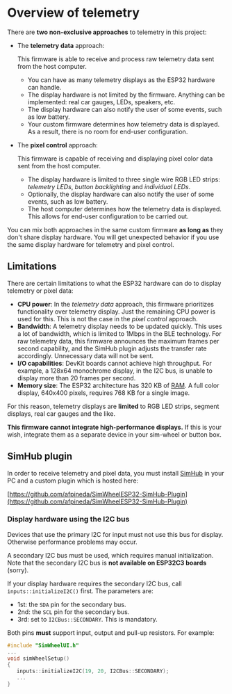 # Overview of telemetry

There are **two non-exclusive approaches** to telemetry in this project:

- The **telemetry data** approach:

  This firmware is able to receive and process raw telemetry data sent from the host computer.

  - You can have as many telemetry displays as the ESP32 hardware can handle.
  - The display hardware is not limited by the firmware.
    Anything can be implemented: real car gauges, LEDs, speakers, etc.
  - The display hardware can also notify the user of some events,
    such as low battery.
  - Your custom firmware determines how telemetry data is displayed.
    As a result, there is no room for end-user configuration.

- The **pixel control** approach:

  This firmware is capable of receiving and displaying pixel color data sent from the host computer.

  - The display hardware is limited to three single wire RGB LED strips:
    *telemetry LEDs*, *button backlighting* and *individual LEDs*.
  - Optionally, the display hardware can also notify the user of some events,
    such as low battery.
  - The host computer determines how the telemetry data is displayed.
    This allows for end-user configuration to be carried out.

You can mix both approaches in the same custom firmware
**as long as** they don't share display hardware.
You will get unexpected behavior if you use the same
display hardware for telemetry and pixel control.

## Limitations

There are certain limitations to what the ESP32 hardware can do to display telemetry or pixel data:

- **CPU power**:
  In the *telemetry data* approach,
  this firmware prioritizes functionality over telemetry display.
  Just the remaining CPU power is used for this.
  This is not the case in the *pixel control* approach.
- **Bandwidth**:
  A telemetry display needs to be updated quickly.
  This uses a lot of bandwidth,
  which is limited to 1Mbps in the BLE technology.
  For raw telemetry data,
  this firmware announces the maximum frames per second capability,
  and the SimHub plugin adjusts the transfer rate accordingly.
  Unnecessary data will not be sent.
- **I/O capabilities**:
  DevKit boards cannot achieve high throughput.
  For example, a 128x64 monochrome display, in the I2C bus,
  is unable to display more than 20 frames per second.
- **Memory size**:
  The ESP32 architecture has 320 KB of
  [RAM](https://en.wikipedia.org/wiki/Random-access_memory).
  A full color display, 640x400 pixels,
  requires 768 KB for a single image.

For this reason, telemetry displays are **limited** to
RGB LED strips, segment displays, real car gauges and the like.

**This firmware cannot integrate high-performance displays.**
If this is your wish,
integrate them as a separate device in your sim-wheel or button box.

## SimHub plugin

In order to receive telemetry and pixel data,
you must install [SimHub](https://simhubdash.com) in your PC
and a custom plugin which is hosted here:

[https://github.com/afpineda/SimWheelESP32-SimHub-Plugin](https://github.com/afpineda/SimWheelESP32-SimHub-Plugin)

### Display hardware using the I2C bus

Devices that use the primary I2C for input must not use this bus for display.
Otherwise performance problems may occur.

A secondary I2C bus must be used, which requires manual initialization.
Note that the secondary I2C bus is **not available on ESP32C3 boards** (sorry).

If your display hardware requires the secondary I2C bus,
call `inputs::initializeI2C()` first. The parameters are:

- 1st: the `SDA` pin for the secondary bus.
- 2nd: the `SCL` pin for the secondary bus.
- 3rd: set to `I2CBus::SECONDARY`. This is mandatory.

Both pins **must** support input, output and pull-up resistors.
For example:

```c++
#include "SimWheelUI.h"
...
void simWheelSetup()
{
   inputs::initializeI2C(19, 20, I2CBus::SECONDARY);
   ...
}
```
